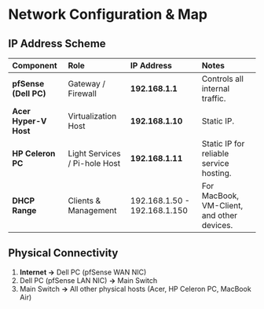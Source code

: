 # Network Configuration & Map
## IP Address Scheme
| Component | Role | IP Address | Notes |
| :--- | :--- | :--- | :--- |
| **pfSense (Dell PC)** | Gateway / Firewall | **192.168.1.1** | Controls all internal traffic. |
| **Acer Hyper-V Host** | Virtualization Host | **192.168.1.10** | Static IP. |
| **HP Celeron PC** | Light Services / Pi-hole Host | **192.168.1.11** | Static IP for reliable service hosting. |
| **DHCP Range** | Clients & Management | 192.168.1.50 - 192.168.1.150 | For MacBook, VM-Client, and other devices. |
## Physical Connectivity
1. **Internet $\rightarrow$** Dell PC (pfSense WAN NIC)
2. Dell PC (pfSense LAN NIC) **$\rightarrow$** Main Switch
3. Main Switch **$\rightarrow$** All other physical hosts (Acer, HP Celeron PC, MacBook Air)
